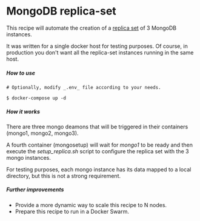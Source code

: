 # MongoDB replica-set

This recipe will automate the creation of a [replica set](https://docs.mongodb.com/manual/replication/) of 3 MongoDB instances.

It was written for a single docker host for testing purposes. Of course, in production you don't want all the replica-set instances running in the same host.

##### How to use

    # Optionally, modify _.env_ file according to your needs.

    $ docker-compose up -d

##### How it works

There are three mongo deamons that will be triggered in their containers (mongo1, mongo2, mongo3).

A fourth container (mongosetup) will wait for _mongo1_ to be ready and then execute the *setup_replica.sh* script to configure the replica set with the 3 mongo instances.

For testing purposes, each mongo instance has its data mapped to a local directory, but this is not a strong requirement.

##### Further improvements
- Provide a more dynamic way to scale this recipe to N nodes.
- Prepare this recipe to run in a Docker Swarm.

